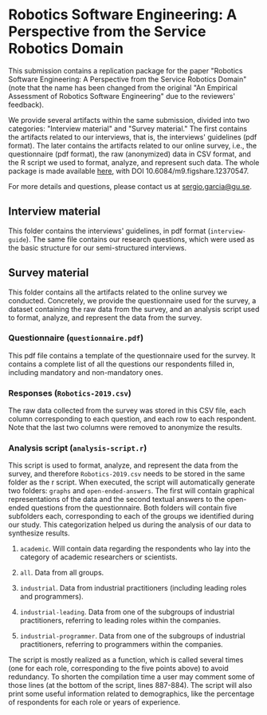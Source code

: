# Robotics Software Engineering: A Perspective from the Service Robotics Domain

This submission contains a replication package for the paper "Robotics Software Engineering: A Perspective from the Service Robotics Domain" (note that the name has been changed from the original "An Empirical Assessment of Robotics Software Engineering" due to the reviewers' feedback).

We provide several artifacts within the same submission, divided into two categories: "Interview material" and "Survey material." The first contains the artifacts related to our interviews, that is, the interviews' guidelines (pdf format). The later contains the artifacts related to our online survey, i.e., the questionnaire (pdf format), the raw (anonymized) data in CSV format, and the R script we used to format, analyze, and represent such data.
The whole package is made available [here](https://figshare.com/articles/Robotics_Software_Engineering_A_Perspective_from_the_Service_Robotics_Domain/12370547), with DOI 10.6084/m9.figshare.12370547.

For more details and questions, please contact us at sergio.garcia@gu.se.

## Interview material

This folder contains the interviews' guidelines, in pdf format (`interview-guide`). The same file contains our research questions, which were used as the basic structure for our semi-structured interviews.

## Survey material

This folder contains all the artifacts related to the online survey we conducted. Concretely, we provide the questionnaire used for the survey, a dataset containing the raw data from the survey, and an analysis script used to format, analyze, and represent the data from the survey.

### Questionnaire (`questionnaire.pdf`)

This pdf file contains a template of the questionnaire used for the survey. It contains a complete list of all the questions our respondents filled in, including mandatory and non-mandatory ones.

### Responses (`Robotics-2019.csv`)

The raw data collected from the survey was stored in this CSV file, each column corresponding to each question, and each row to each respondent. Note that the last two columns were removed to anonymize the results.

### Analysis script (`analysis-script.r`)

This script is used to format, analyze, and represent the data from the survey, and therefore `Robotics-2019.csv` needs to be stored in the same folder as the r script. When executed, the script will automatically generate two folders: `graphs` and `open-ended-answers`. The first will contain graphical representations of the data and the second textual answers to the open-ended questions from the questionnaire. Both folders will contain five subfolders each, corresponding to each of the groups we identified during our study. This categorization helped us during the analysis of our data to synthesize results.

1. `academic`. Will contain data regarding the respondents who lay into the category of academic researchers or scientists.

2. `all`. Data from all groups.

3. `industrial`. Data from industrial practitioners (including leading roles and programmers).

4. `industrial-leading`. Data from one of the subgroups of industrial practitioners, referring to leading roles within the companies.

5. `industrial-programmer`. Data from one of the subgroups of industrial practitioners, referring to programmers within the companies.

The script is mostly realized as a function, which is called several times (one for each role, corresponding to the five points above) to avoid redundancy. To shorten the compilation time a user may comment some of those lines (at the bottom of the script, lines 887-884). The script will also print some useful information related to demographics, like the percentage of respondents for each role or years of experience.
